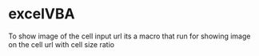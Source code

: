 # excelVBA

To show image of the cell input url
its a macro that run for showing image on the cell url with cell size ratio
